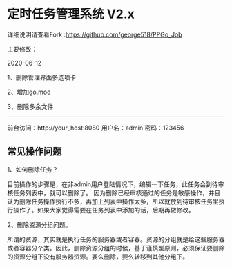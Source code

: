 定时任务管理系统 V2.x
====

详细说明请查看Fork :https://github.com/george518/PPGo_Job

主要修改：

2020-06-12

1、删除管理界面多选项卡

2、增加go.mod

3、删除多余文件

----
前台访问：http://your_host:8080
用户名：admin 密码：123456

常见操作问题
----
1、如何删除任务？

目前操作的步骤是，在非admin用户登陆情况下，编辑一下任务，此任务会到待审核任务列表中，就可以删除了。
因为删除已经审核通过的任务是敏感操作，并且认为删除任务操作执行不多，再加上列表中操作太多，所以就放到待审核任务里执行操作了。如果大家觉得需要在任务列表中添加的话，后期再做修改。

2、删除资源分组问题。

所谓的资源，其实就是执行任务的服务器或者容器。资源的分组就是给这些服务器或者容器分个类。因此，删除资源分组的时候，基于谨慎型原则，必须保证要删除的资源分组下没有服务器资源。要么删除，要么转移到其他分组下。

